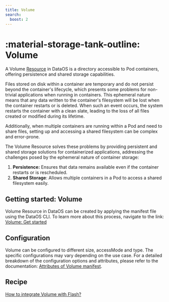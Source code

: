 ```yaml
---
title: Volume
search:
  boost: 2
---
```



# :material-storage-tank-outline: Volume

A Volume [Resource](/resources/) in DataOS is a directory accessible to Pod containers, offering persistence and shared storage capabilities. 

Files stored on disk within a container are temporary and do not persist beyond the container's lifecycle, which presents some problems for non-trivial applications when running in containers. This ephemeral nature means that any data written to the container's filesystem will be lost when the container restarts or is deleted. When such an event occurs, the system restarts the container with a clean slate, leading to the loss of all files created or modified during its lifetime. 

Additionally, when multiple containers are running within a Pod and need to share files, setting up and accessing a shared filesystem can be complex and error-prone.

The Volume Resource solves these problems by providing persistent and shared storage solutions for containerized applications, addressing the challenges posed by the ephemeral nature of container storage:

1. **Persistence:** Ensures that data remains available even if the container restarts or is rescheduled.
2. **Shared Storage**: Allows multiple containers in a Pod to access a shared filesystem easily.

## Getting started: Volume

Volume Resource in DataOS can be created by applying the manifest file using the DataOS CLI. To learn more about this process, navigate to the link: [Volume: Get started](/resources/volume/getting_started/)

## Configuration

Volume can be configured to different size, accessMode and type. The specific configurations may vary depending on the use case. For a detailed breakdown of the configuration options and attributes, please refer to the documentation: [Attributes of Volume manifest](/resources/volume/configuration/).

## Recipe


[How to integrate Volume with Flash?](/resources/volume/recipe/how_to_integrate_volume_with_flash/)